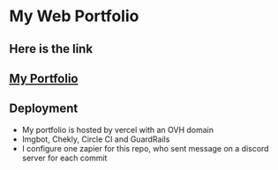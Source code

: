 # My Web Portfolio

## Here is the link 
[My Portfolio](https://jstnate-portfolio.vercel.app/)
---
## Deployment
* My portfolio is hosted by vercel with an OVH domain
* Imgbot, Chekly, Circle CI and GuardRails
* I configure one zapier for this repo, who sent message on a discord server for each commit


